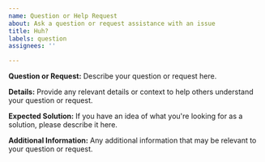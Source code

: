 ```yaml
---
name: Question or Help Request
about: Ask a question or request assistance with an issue
title: Huh?
labels: question
assignees: ''

---
```


**Question or Request:**
Describe your question or request here.

**Details:**
Provide any relevant details or context to help others understand your question or request.

**Expected Solution:**
If you have an idea of what you're looking for as a solution, please describe it here.

**Additional Information:**
Any additional information that may be relevant to your question or request.
